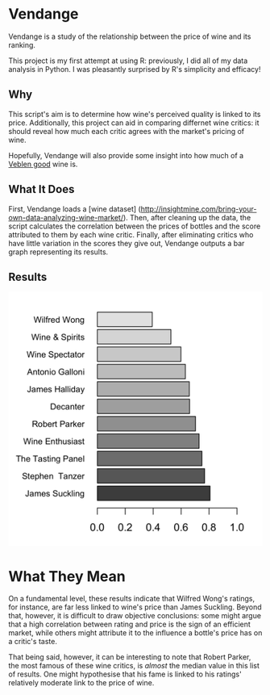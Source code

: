 # Vendange
Vendange is a study of the relationship between the price of wine and its ranking.

This project is my first attempt at using R: previously, I did all of my data analysis in Python.
I was pleasantly surprised by R's simplicity and efficacy!

## Why



This script's aim is to determine how wine's perceived quality is linked to its price.
Additionally, this project can aid in comparing differnet wine critics: it should reveal how much each critic agrees with the market's pricing of wine.

Hopefully, Vendange will also provide some insight into how much of a [Veblen good](https://en.wikipedia.org/wiki/Veblen_good) wine is.

## What It Does

First, Vendange loads a [wine dataset] (http://insightmine.com/bring-your-own-data-analyzing-wine-market/).
Then, after cleaning up the data, the script calculates the correlation between the prices of bottles and the score attributed to them by each wine critic.
Finally, after eliminating critics who have little variation in the scores they give out, Vendange outputs a bar graph representing its results.

## Results

![](vendange.png)

# What They Mean

On a fundamental level, these results indicate that Wilfred Wong's ratings, for instance, are far less linked to wine's price than James Suckling.
Beyond that, however, it is difficult to draw objective conclusions: some might argue that a high correlation between rating and price is the sign of an efficient market, while others might attribute it to the influence a bottle's price has on a critic's taste.

That being said, however, it can be interesting to note that Robert Parker, the most famous of these wine critics, is *almost* the median value in this list of results.
One might hypothesise that his fame is linked to his ratings' relatively moderate link to the price of wine.
